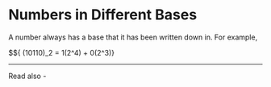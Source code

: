 # Numbers in Different Bases

A number always has a base that it has been written down in. For example,

$${ (10110)_2 = 1(2^4) + 0(2^3)}




---
Read also - 